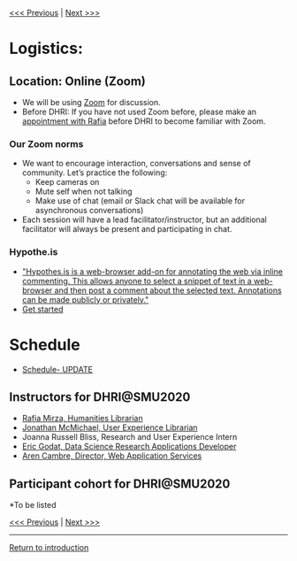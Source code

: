 [<<< Previous](https://github.com/DHRISMU/intro) | [Next >>>](hi.md)  

# Logistics:

## Location: Online (Zoom)

*  We will be using [Zoom](https://www.smu.edu/OIT/services/zoom) for discussion.
*  Before DHRI: If you have not used Zoom before, please make an [appointment with Rafia](https://libcal.smu.edu/appointments/?g=2334) before DHRI to become familiar with Zoom.  
### Our Zoom norms
* We want to encourage interaction, conversations and sense of community. Let’s practice the following:
    * Keep cameras on 
    * Mute self when not talking
    * Make use of chat (email or Slack chat will be available for asynchronous conversations) 
* Each session will have a lead facilitator/instructor, but an additional facilitator will always be present and participating in chat. 
### Hypothe.is
* ["Hypothes.is is a web-browser add-on for annotating the web via inline commenting. This allows anyone to select a snippet of text in a web-browser and then post a comment about the selected text. Annotations can be made publicly or privately."](https://crumplab.github.io/OER_bookdown/hypothes-is-1.html)
* [Get started](https://web.hypothes.is/start/)
<!-- * [DHRI@SMU2020](https://hypothes.is/groups/Xx5gGjmB/dhri-smu2020)-->

# Schedule

 * [Schedule- UPDATE](https://github.com/DHRISMU/intro/blob/master/DHRIschedule.pdf)

     
## Instructors for DHRI@SMU2020
* [Rafia Mirza, Humanities Librarian](http://guides.smu.edu/prf.php?account_id=142826)
* [Jonathan McMichael, User Experience Librarian](http://guides.smu.edu/prf.php?account_id=104877)
* Joanna Russell Bliss, Research and User Experience Intern
* [Eric Godat, Data Science Research Applications Developer](https://www.smu.edu/OIT/research)
* [Aren Cambre, Director, Web Application Services](https://www.smu.edu/OIT/research)

## Participant cohort for DHRI@SMU2020
*To be listed 


[<<< Previous](https://github.com/DHRISMU/intro) | [Next >>>](hi.md)  

-----
[Return to introduction](https://github.com/SouthernMethodistUniversity/intro)


